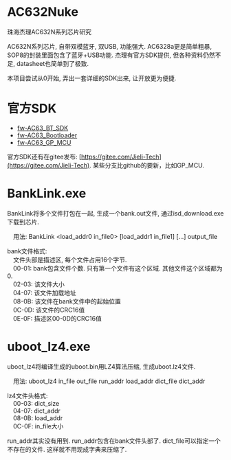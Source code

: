 # AC632Nuke
珠海杰理AC632N系列芯片研究

AC632N系列芯片, 自带双模蓝牙, 双USB, 功能强大. AC6328a更是简单粗暴, SOP8的封装里面包含了蓝牙+USB功能.
杰理有官方SDK提供, 但各种资料仍然不足, datasheet也简单到了极致.

本项目尝试从0开始, 弄出一套详细的SDK出来, 让开放更为便捷.

# 官方SDK
* [fw-AC63_BT_SDK](https://github.com/Jieli-Tech/fw-AC63_BT_SDK)
* [fw-AC63_Bootloader](https://github.com/Jieli-Tech/fw-AC63_Bootloader)
* [fw-AC63_GP_MCU](https://github.com/Jieli-Tech/fw-AC63_GP_MCU)

官方SDK还有在gitee发布: [https://gitee.com/Jieli-Tech](https://gitee.com/Jieli-Tech). 某些分支比github的要新，比如GP_MCU.

BankLink.exe
============

BankLink将多个文件打包在一起, 生成一个bank.out文件, 通过isd_download.exe下载到芯片.

&emsp;用法: BankLink <load_addr0 in_file0> [load_addr1 in_file1] [...] output_file

bank文件格式:  
&emsp;文件头部是描述区, 每个文件占用16个字节.  
&emsp;00-01: bank包含文件个数. 只有第一个文件有这个区域. 其他文件这个区域都为0.  
&emsp;02-03: 该文件大小  
&emsp;04-07: 该文件加载地址  
&emsp;08-0B: 该文件在bank文件中的起始位置  
&emsp;0C-0D: 该文件的CRC16值  
&emsp;0E-0F: 描述区00-0D的CRC16值  


uboot_lz4.exe
=============

uboot_lz4将编译生成的uboot.bin用LZ4算法压缩, 生成uboot.lz4文件.

&emsp;用法: uboot_lz4 in_file out_file run_addr load_addr dict_file dict_addr

lz4文件头格式:  
&emsp;00-03: dict_size  
&emsp;04-07: dict_addr  
&emsp;08-0B: load_addr  
&emsp;0C-0F: in_file大小  

run_addr其实没有用到. run_addr包含在bank文件头部了.
dict_file可以指定一个不存在的文件. 这样就不用现成字典来压缩了.


